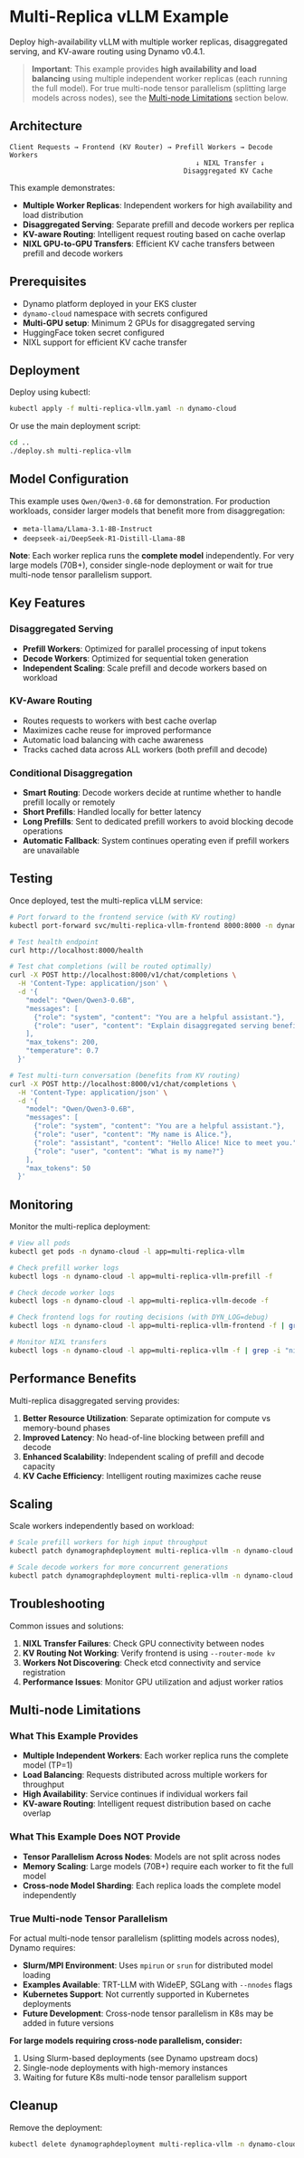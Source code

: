 # Multi-Replica vLLM Example

Deploy high-availability vLLM with multiple worker replicas, disaggregated serving, and KV-aware routing using Dynamo v0.4.1.

> **Important**: This example provides **high availability and load balancing** using multiple independent worker replicas (each running the full model). For true multi-node tensor parallelism (splitting large models across nodes), see the [Multi-node Limitations](#multi-node-limitations) section below.

## Architecture

```text
Client Requests → Frontend (KV Router) → Prefill Workers → Decode Workers
                                              ↓ NIXL Transfer ↓
                                           Disaggregated KV Cache
```

This example demonstrates:
- **Multiple Worker Replicas**: Independent workers for high availability and load distribution
- **Disaggregated Serving**: Separate prefill and decode workers per replica  
- **KV-aware Routing**: Intelligent request routing based on cache overlap
- **NIXL GPU-to-GPU Transfers**: Efficient KV cache transfers between prefill and decode workers

## Prerequisites

- Dynamo platform deployed in your EKS cluster
- `dynamo-cloud` namespace with secrets configured
- **Multi-GPU setup**: Minimum 2 GPUs for disaggregated serving
- HuggingFace token secret configured
- NIXL support for efficient KV cache transfer

## Deployment

Deploy using kubectl:

```bash
kubectl apply -f multi-replica-vllm.yaml -n dynamo-cloud
```

Or use the main deployment script:

```bash
cd ..
./deploy.sh multi-replica-vllm
```

## Model Configuration

This example uses `Qwen/Qwen3-0.6B` for demonstration. For production workloads, consider larger models that benefit more from disaggregation:

- `meta-llama/Llama-3.1-8B-Instruct`
- `deepseek-ai/DeepSeek-R1-Distill-Llama-8B`

**Note**: Each worker replica runs the **complete model** independently. For very large models (70B+), consider single-node deployment or wait for true multi-node tensor parallelism support.

## Key Features

### Disaggregated Serving
- **Prefill Workers**: Optimized for parallel processing of input tokens
- **Decode Workers**: Optimized for sequential token generation
- **Independent Scaling**: Scale prefill and decode workers based on workload

### KV-Aware Routing
- Routes requests to workers with best cache overlap
- Maximizes cache reuse for improved performance
- Automatic load balancing with cache awareness
- Tracks cached data across ALL workers (both prefill and decode)

### Conditional Disaggregation
- **Smart Routing**: Decode workers decide at runtime whether to handle prefill locally or remotely
- **Short Prefills**: Handled locally for better latency
- **Long Prefills**: Sent to dedicated prefill workers to avoid blocking decode operations
- **Automatic Fallback**: System continues operating even if prefill workers are unavailable

## Testing

Once deployed, test the multi-replica vLLM service:

```bash
# Port forward to the frontend service (with KV routing)
kubectl port-forward svc/multi-replica-vllm-frontend 8000:8000 -n dynamo-cloud

# Test health endpoint
curl http://localhost:8000/health

# Test chat completions (will be routed optimally)
curl -X POST http://localhost:8000/v1/chat/completions \
  -H 'Content-Type: application/json' \
  -d '{
    "model": "Qwen/Qwen3-0.6B",
    "messages": [
      {"role": "system", "content": "You are a helpful assistant."},
      {"role": "user", "content": "Explain disaggregated serving benefits"}
    ],
    "max_tokens": 200,
    "temperature": 0.7
  }'

# Test multi-turn conversation (benefits from KV routing)
curl -X POST http://localhost:8000/v1/chat/completions \
  -H 'Content-Type: application/json' \
  -d '{
    "model": "Qwen/Qwen3-0.6B",
    "messages": [
      {"role": "system", "content": "You are a helpful assistant."},
      {"role": "user", "content": "My name is Alice."},
      {"role": "assistant", "content": "Hello Alice! Nice to meet you."},
      {"role": "user", "content": "What is my name?"}
    ],
    "max_tokens": 50
  }'
```

## Monitoring

Monitor the multi-replica deployment:

```bash
# View all pods
kubectl get pods -n dynamo-cloud -l app=multi-replica-vllm

# Check prefill worker logs
kubectl logs -n dynamo-cloud -l app=multi-replica-vllm-prefill -f

# Check decode worker logs
kubectl logs -n dynamo-cloud -l app=multi-replica-vllm-decode -f

# Check frontend logs for routing decisions (with DYN_LOG=debug)
kubectl logs -n dynamo-cloud -l app=multi-replica-vllm-frontend -f | grep -i "routing\|overlap"

# Monitor NIXL transfers
kubectl logs -n dynamo-cloud -l app=multi-replica-vllm -f | grep -i "nixl\|transfer"
```

## Performance Benefits

Multi-replica disaggregated serving provides:

1. **Better Resource Utilization**: Separate optimization for compute vs memory-bound phases
2. **Improved Latency**: No head-of-line blocking between prefill and decode
3. **Enhanced Scalability**: Independent scaling of prefill and decode capacity
4. **KV Cache Efficiency**: Intelligent routing maximizes cache reuse

## Scaling

Scale workers independently based on workload:

```bash
# Scale prefill workers for high input throughput
kubectl patch dynamographdeployment multi-replica-vllm -n dynamo-cloud -p '{"spec":{"services":{"PrefillWorker":{"replicas":3}}}}'

# Scale decode workers for more concurrent generations
kubectl patch dynamographdeployment multi-replica-vllm -n dynamo-cloud -p '{"spec":{"services":{"DecodeWorker":{"replicas":4}}}}'
```

## Troubleshooting

Common issues and solutions:

1. **NIXL Transfer Failures**: Check GPU connectivity between nodes
2. **KV Routing Not Working**: Verify frontend is using `--router-mode kv`
3. **Workers Not Discovering**: Check etcd connectivity and service registration
4. **Performance Issues**: Monitor GPU utilization and adjust worker ratios

## Multi-node Limitations

### What This Example Provides
- **Multiple Independent Workers**: Each worker replica runs the complete model (TP=1)
- **Load Balancing**: Requests distributed across multiple workers for throughput
- **High Availability**: Service continues if individual workers fail
- **KV-aware Routing**: Intelligent request distribution based on cache overlap

### What This Example Does NOT Provide
- **Tensor Parallelism Across Nodes**: Models are not split across nodes
- **Memory Scaling**: Large models (70B+) require each worker to fit the full model
- **Cross-node Model Sharding**: Each replica loads the complete model independently

### True Multi-node Tensor Parallelism
For actual multi-node tensor parallelism (splitting models across nodes), Dynamo requires:

- **Slurm/MPI Environment**: Uses `mpirun` or `srun` for distributed model loading
- **Examples Available**: TRT-LLM with WideEP, SGLang with `--nnodes` flags
- **Kubernetes Support**: Not currently supported in Kubernetes deployments
- **Future Development**: Cross-node tensor parallelism in K8s may be added in future versions

**For large models requiring cross-node parallelism, consider:**
1. Using Slurm-based deployments (see Dynamo upstream docs)
2. Single-node deployments with high-memory instances
3. Waiting for future K8s multi-node tensor parallelism support

## Cleanup

Remove the deployment:

```bash
kubectl delete dynamographdeployment multi-replica-vllm -n dynamo-cloud
```
